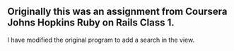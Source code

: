 ## Originally this was an assignment from Coursera Johns Hopkins Ruby on Rails Class 1.

I have modified the original program to add a search in the view.
